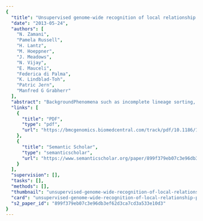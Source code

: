 ```yaml
---
{
  "title": "Unsupervised genome-wide recognition of local relationship patterns",
  "date": "2013-05-24",
  "authors": [
    "N. Zamani",
    "Pamela Russell",
    "H. Lantz",
    "M. Hoeppner",
    "J. Meadows",
    "N. Vijay",
    "E. Mauceli",
    "Federica di Palma",
    "K. Lindblad-Toh",
    "Patric Jern",
    "Manfred G Grabherr"
  ],
  "abstract": "BackgroundPhenomena such as incomplete lineage sorting, horizontal gene transfer, gene duplication and subsequent sub- and neo-functionalisation can result in distinct local phylogenetic relationships that are discordant with species phylogeny. In order to assess the possible biological roles for these subdivisions, they must first be identified and characterised, preferably on a large scale and in an automated fashion.ResultsWe developed Saguaro, a combination of a Hidden Markov Model (HMM) and a Self Organising Map (SOM), to characterise local phylogenetic relationships among aligned sequences using cacti, matrices of pair-wise distance measures. While the HMM determines the genomic boundaries from aligned sequences, the SOM hypothesises new cacti in an unsupervised and iterative fashion based on the regions that were modelled least well by existing cacti. After testing the software on simulated data, we demonstrate the utility of Saguaro by testing two different data sets: (i) 181 Dengue virus strains, and (ii) 5 primate genomes. Saguaro identifies regions under lineage-specific constraint for the first set, and genomic segments that we attribute to incomplete lineage sorting in the second dataset. Intriguingly for the primate data, Saguaro also classified an additional ~3% of the genome as most incompatible with the expected species phylogeny. A substantial fraction of these regions was found to overlap genes associated with both the innate and adaptive immune systems.ConclusionsSaguaro detects distinct cacti describing local phylogenetic relationships without requiring any a priori hypotheses. We have successfully demonstrated Saguaro’s utility with two contrasting data sets, one containing many members with short sequences (Dengue viral strains: n = 181, genome size = 10,700 nt), and the other with few members but complex genomes (related primate species: n = 5, genome size = 3 Gb), suggesting that the software is applicable to a wide variety of experimental populations. Saguaro is written in C++, runs on the Linux operating system, and can be downloaded from http://saguarogw.sourceforge.net/.",
  "links": [
    {
      "title": "PDF",
      "type": "pdf",
      "url": "https://bmcgenomics.biomedcentral.com/track/pdf/10.1186/1471-2164-14-347"
    },
    {
      "title": "Semantic Scholar",
      "type": "semanticscholar",
      "url": "https://www.semanticscholar.org/paper/899f379eb07c3e96db3ef62d3ca7cd3a533e10d3"
    }
  ],
  "supervision": [],
  "tasks": [],
  "methods": [],
  "thumbnail": "unsupervised-genome-wide-recognition-of-local-relationship-patterns-thumb.jpg",
  "card": "unsupervised-genome-wide-recognition-of-local-relationship-patterns-card.jpg",
  "s2_paper_id": "899f379eb07c3e96db3ef62d3ca7cd3a533e10d3"
}
---
```


